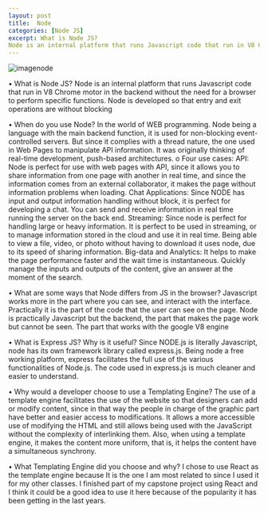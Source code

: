 ```yaml
---
layout: post
title:  Node
categories: [Node JS]
excerpt: What is Node JS?
Node is an internal platform that runs Javascript code that run in V8 Chrome motor in the backend without the need for a browser to perform specific functions. Node is developed so that entry and exit operations are without blocking
---
```

![imagenode](https://code.visualstudio.com/assets/docs/nodejs/recipes/nodejs.png)

•	What is Node JS?
Node is an internal platform that runs Javascript code that run in V8 Chrome motor in the backend without the need for a browser to perform specific functions. Node is developed so that entry and exit operations are without blocking

•	When do you use Node?
In the world of WEB programming. Node being a language with the main backend function, it is used for non-blocking event-controlled servers. But since it complies with a thread nature, the one used in Web Pages to manipulate API information. It was originally thinking of real-time development, push-based architectures.
o	Four use cases:
API: Node is perfect for use with web pages with API, since it allows you to share information from one page with another in real time, and since the information comes from an external collaborator, it makes the page without information problems when loading.
Chat Applications: Since NODE has input and output information handling without block, it is perfect for developing a chat. You can send and receive information in real time running the server on the back end.
Streaming: Since node is perfect for handling large or heavy information. It is perfect to be used in streaming, or to manage information stored in the cloud and use it in real time. Being able to view a file, video, or photo without having to download it uses node, due to its speed of sharing information.
Big-data and Analytics: It helps to make the page performance faster and the wait time is instantaneous. Quickly manage the inputs and outputs of the content, give an answer at the moment of the search.


•	What are some ways that Node differs from JS in the browser?
Javascript works more in the part where you can see, and interact with the interface. Practically it is the part of the code that the user can see on the page.
Node is practically Javascript but the backend, the part that makes the page work but cannot be seen. The part that works with the google V8 engine

•	What is Express JS?	Why is it useful?
Since NODE.js is literally Javascript, node has its own framework library called express.js. Being node a free working platform, express facilitates the full use of the various functionalities of Node.js. The code used in express.js is much cleaner and easier to understand.

•	Why would a developer choose to use a Templating Engine?
The use of a template engine facilitates the use of the website so that designers can add or modify content, since in that way the people in charge of the graphic part have better and easier access to modifications. It allows a more accessible use of modifying the HTML and still allows being used with the JavaScript without the complexity of interlinking them. Also, when using a template engine, it makes the content more uniform, that is, it helps the content have a simultaneous synchrony.

•	What Templating Engine did you choose and why?
I chose to use React as the template engine because It is the one I am most related to since I used it for my other classes. I finished part of my capstone project using React and I think it could be a good idea to use it here because of the popularity it has been getting in the last years.
